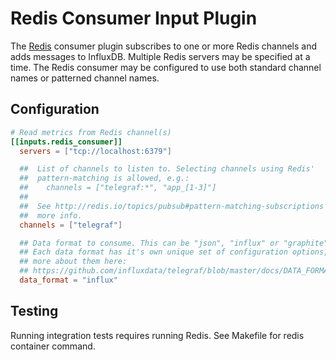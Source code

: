 # Redis Consumer Input Plugin

The [Redis](http://http://redis.io//) consumer plugin subscribes to one or more
 Redis channels and adds messages to InfluxDB. Multiple Redis servers may be specified
 at a time. The Redis consumer may be configured to use both standard channel names or
 patterned channel names.

## Configuration

```toml
# Read metrics from Redis channel(s)
[[inputs.redis_consumer]]
  servers = ["tcp://localhost:6379"]

  ##  List of channels to listen to. Selecting channels using Redis'
  ##  pattern-matching is allowed, e.g.:
  ##	channels = ["telegraf:*", "app_[1-3]"]
  ##
  ##  See http://redis.io/topics/pubsub#pattern-matching-subscriptions for
  ##  more info.
  channels = ["telegraf"]

  ## Data format to consume. This can be "json", "influx" or "graphite"
  ## Each data format has it's own unique set of configuration options, read
  ## more about them here:
  ## https://github.com/influxdata/telegraf/blob/master/docs/DATA_FORMATS_INPUT.md
  data_format = "influx"
```

## Testing

Running integration tests requires running Redis. See Makefile
for redis container command.
